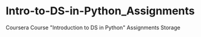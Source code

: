 # Intro-to-DS-in-Python_Assignments
Coursera Course "Introduction to DS in Python" Assignments Storage
